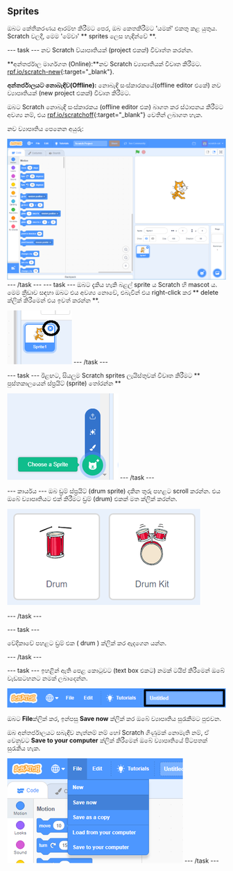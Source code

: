 ## Sprites

ඔබට කේතීකරණය ආරම්භ කිරීමට පෙර, ඔබ කෙතකිරීමට 'යමක්' එකතු කළ යුතුය. Scratch වලදී, මෙම 'මේවා' ** sprites ලෙස හැඳින්වේ **.

\--- task \--- නව Scratch ව්යාපෘතියක් (project එකක්) විවෘත්ත කරන්න.

**අන්තර්ජාල මාර්ගගත (Online):**නව Scratch ව්‍යාපෘතියක් විවෘත කිරීමට. [rpf.io/scratch-new](http://rpf.io/scratch-new){:target="_blank"}.

**අන්තර්ජාලයට නොබැඳිව(Offline):** නොබැඳි සංස්කාරකයේ(offline editor එකේ) නව ව්‍යාපෘතියක් (new project එකක්) විවෘත කිරීමට.

ඔබට Scratch නොබැඳි සංස්කාරකය (offline editor එක) බාගත කර ස්ථාපනය කිරීමට අවශ්‍ය නම්, එය [rpf.io/scratchoff](http://rpf.io/scratchoff){:target="_blank"} වෙතින් ලබාගත හැක.

නව ව්‍යාපෘතිය පෙනෙන අයුරු:

![තිර රුව(screenshot)](images/band-scratch.png) \--- /task \--- \--- task \--- ඔබට දැකිය හැකි බළල් sprite ය Scratch හි mascot ය. මෙම ක්‍රීඩාව සඳහා ඔබට එය අවශ්‍ය නොවේ, එබැවින් එය right-click කර ** delete ක්ලික් කිරීමෙන් එය ඉවත් කරන්න **.

![තිර රුව(screenshot)](images/band-delete-annotated.png) \--- /task \---

\--- task \--- ඊළඟට, සියලුම Scratch sprites ලැයිස්තුවක් විවෘත කිරීමට ** පුස්තකාලයෙන් ස්ප්‍රයිට් (sprite) තෝරන්න ** 

![තිර රුව(screenshot)](images/band-sprite-library.png) \--- /task \---

\--- කාර්යය \--- ඔබ ඩ්‍රම් ස්ප්‍රයිට් (drum sprite) දකින තුරු පහළට scroll කරන්න. එය ඔබේ ව්‍යාපෘතියට එක් කිරීමට ඩ්‍රම් (drum) එකක් මත ක්ලික් කරන්න.

![පින්තුරය](images/band-sprite-drum.png)

\--- /task \---

\--- task \---

වේදිකාවේ පහළට ඩ්‍රම් එක ( drum ) ක්ලික් කර ඇදගෙන යන්න.

\--- /task \---

\--- task \--- ඉහළින් ඇති පෙළ කොටුවට (text box එකට) නමක් ටයිප් කිරීමෙන් ඔබේ වැඩසටහනට නමක් ලබාදෙන්න.

![නම](images/band-name-annotated.png)

ඔබට **File**ක්ලික් කර, ඉන්පසු **Save now** ක්ලික් කර ඔබේ ව්‍යාපෘතිය සුරැකීමට පුළුවන.

ඔබ අන්තර්ජාලයට සබැඳිව නැත්නම් නම් හෝ Scratch ගිණුමක් නොමැති නම්, ඒ වෙනුවට **Save to your computer** ක්ලික් කිරීමෙන් ඔබේ ව්‍යාපෘතියේ පිටපතක් සුරැකිය හැක.

![තිර රුව(screenshot)](images/band-save.png) \--- /task \---